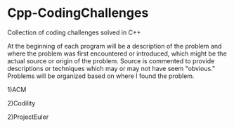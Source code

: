 # Cpp-CodingChallenges
Collection of coding challenges solved in C++

At the beginning of each program will be a description of the problem and where the problem was first encountered or introduced, 
which might be the actual source or origin of the problem. Source is commented to provide descriptions or techniques which may
or may not have seem "obvious." Problems will be organized based on where I found the problem.  

1)ACM

2)Codility

2)ProjectEuler
